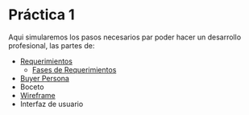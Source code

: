 # Práctica 1
Aqui simularemos los pasos necesarios par poder hacer un desarrollo profesional, las partes de:

* [Requerimientos](https://github.com/Amhedriel/LaunchXPracticas/tree/master/Practica1/Requerimientos)
  * [Fases de Requerimientos](https://1drv.ms/p/s!AoBVO6v6zSGpgfwLtOUPeXhrGYcd-g?e=h9lTDA "Power Point")
* [Buyer Persona](https://www.canva.com/design/DAFOwEL5GFo/buPythiuJ33UjY3B5sQH7A/view?utm_content=DAFOwEL5GFo&utm_campaign=designshare&utm_medium=link2&utm_source=sharebutton "Canva")
* Boceto
* [Wireframe](/wireframe/README.md)
* Interfaz de usuario

